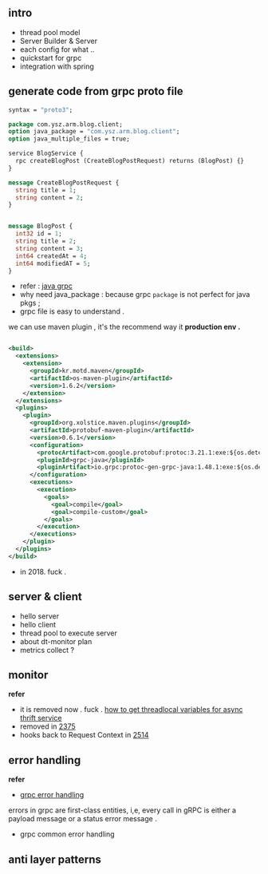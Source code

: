 ## intro

- thread pool model
- Server Builder & Server
- each config for what ..
- quickstart for grpc
- integration with spring

## generate code from grpc proto file

```protobuf
syntax = "proto3";

package com.ysz.arm.blog.client;
option java_package = "com.ysz.arm.blog.client";
option java_multiple_files = true;

service BlogService {
  rpc createBlogPost (CreateBlogPostRequest) returns (BlogPost) {}
}

message CreateBlogPostRequest {
  string title = 1;
  string content = 2;
}


message BlogPost {
  int32 id = 1;
  string title = 2;
  string content = 3;
  int64 createdAt = 4;
  int64 modifiedAT = 5;
}
```

- refer : [java grpc](https://grpc.io/docs/languages/java/basics/)
- why need java_package : because grpc `package` is not perfect for java pkgs ;
- grpc file is easy to understand .

we can use maven plugin , it's the recommend way it **production env .**

```xml

<build>
  <extensions>
    <extension>
      <groupId>kr.motd.maven</groupId>
      <artifactId>os-maven-plugin</artifactId>
      <version>1.6.2</version>
    </extension>
  </extensions>
  <plugins>
    <plugin>
      <groupId>org.xolstice.maven.plugins</groupId>
      <artifactId>protobuf-maven-plugin</artifactId>
      <version>0.6.1</version>
      <configuration>
        <protocArtifact>com.google.protobuf:protoc:3.21.1:exe:${os.detected.classifier}</protocArtifact>
        <pluginId>grpc-java</pluginId>
        <pluginArtifact>io.grpc:protoc-gen-grpc-java:1.48.1:exe:${os.detected.classifier}</pluginArtifact>
      </configuration>
      <executions>
        <execution>
          <goals>
            <goal>compile</goal>
            <goal>compile-custom</goal>
          </goals>
        </execution>
      </executions>
    </plugin>
  </plugins>
</build>
```

- in 2018. fuck .

## server & client

- hello server
- hello client
- thread pool to execute server
- about dt-monitor plan
- metrics collect ?

## monitor

**refer**

- it is removed now . fuck
  . [how to get threadlocal variables for async thrift service](https://github.com/line/armeria/issues/1067)
- removed in [2375](https://github.com/line/armeria/pull/2375)
- hooks back to Request Context in [2514](https://github.com/line/armeria/issues/2514)

## error handling

**refer**

- [grpc error handling](https://www.baeldung.com/grpcs-error-handling)

errors in grpc are first-class entities, i,e, every call in gRPC is either a payload message or a status error message .

- grpc common error handling

## anti layer patterns